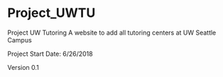# Project_UWTU
Project UW Tutoring
A website to add all tutoring centers at UW Seattle Campus

Project Start Date: 6/26/2018

Version 0.1
